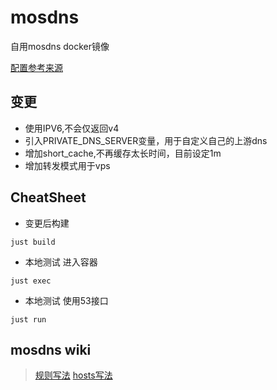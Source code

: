 # mosdns

自用mosdns docker镜像

[配置参考来源](https://github.com/pmkol/easymosdns)

## 变更

- 使用IPV6,不会仅返回v4
- 引入PRIVATE_DNS_SERVER变量，用于自定义自己的上游dns
- 增加short_cache,不再缓存太长时间，目前设定1m
- 增加转发模式用于vps

## CheatSheet

- 变更后构建

```shell
just build
```

- 本地测试 进入容器

```shell
just exec 
```

- 本地测试 使用53接口

```shell
just run
```

## mosdns wiki

> [规则写法](https://irine-sistiana.gitbook.io/mosdns-wiki/mosdns-v5/ru-he-pei-zhi-mosdns/yu-ming-pi-pei-gui-ze)
> [hosts写法](https://irine-sistiana.gitbook.io/mosdns-wiki/mosdns-v4/cha-jian-ji-qi-can-shu#yu-ming-pi-pei-gui-ze)